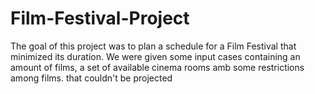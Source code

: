 # Film-Festival-Project

The goal of this project was to plan a schedule for a Film Festival that minimized its duration. We were given some input cases containing an amount of films, a set of available cinema rooms amb some restrictions among films.  that couldn't be projected 
